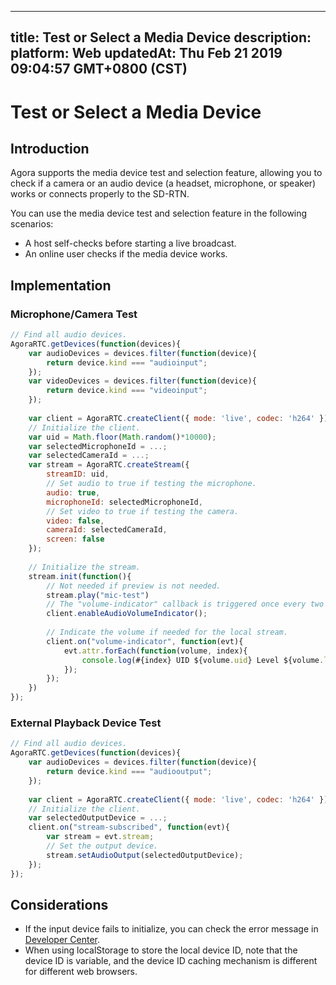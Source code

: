 
---
title: Test or Select a Media Device
description: 
platform: Web
updatedAt: Thu Feb 21 2019 09:04:57 GMT+0800 (CST)
---
# Test or Select a Media Device
## Introduction

Agora supports the media device test and selection feature, allowing you to check if a camera or an audio device (a headset, microphone, or speaker) works or connects properly to the SD-RTN.

You can use the media device test and selection feature in the following scenarios:

- A host self-checks before starting a live broadcast.
- An online user checks if the media device works.

## Implementation

### Microphone/Camera Test

```javascript
// Find all audio devices.
AgoraRTC.getDevices(function(devices){
	var audioDevices = devices.filter(function(device){
		return device.kind === "audioinput";
	});
	var videoDevices = devices.filter(function(device){
		return device.kind === "videoinput";
	});
	
	var client = AgoraRTC.createClient({ mode: 'live', codec: 'h264' });
	// Initialize the client.
	var uid = Math.floor(Math.random()*10000);
	var selectedMicrophoneId = ...;
	var selectedCameraId = ...;
	var stream = AgoraRTC.createStream({
		streamID: uid,
		// Set audio to true if testing the microphone.
		audio: true,
		microphoneId: selectedMicrophoneId,
		// Set video to true if testing the camera.
		video: false,
		cameraId: selectedCameraId,
		screen: false
	});
	
	// Initialize the stream.
	stream.init(function(){
		// Not needed if preview is not needed.
		stream.play("mic-test")
		// The "volume-indicator" callback is triggered once every two seconds.
		client.enableAudioVolumeIndicator();
		
		// Indicate the volume if needed for the local stream.
		client.on("volume-indicator", function(evt){
			evt.attr.forEach(function(volume, index){
				console.log(#{index} UID ${volume.uid} Level ${volume.level});
			});
		});
	})
});
```

### External Playback Device Test

```javascript
// Find all audio devices.
AgoraRTC.getDevices(function(devices){
	var audioDevices = devices.filter(function(device){
		return device.kind === "audiooutput";
	});
	
	var client = AgoraRTC.createClient({ mode: 'live', codec: 'h264' });
	// Initialize the client.
	var selectedOutputDevice = ...;
	client.on("stream-subscribed", function(evt){
		var stream = evt.stream;
		// Set the output device.
		stream.setAudioOutput(selectedOutputDevice);
	});
});
```

## Considerations

- If the input device fails to initialize, you can check the error message in [Developer Center](https://docs.agora.io/en/Interactive%20Broadcast/API%20Reference/web/interfaces/agorartc.stream.html#init).
- When using localStorage to store the local device ID, note that the device ID is variable, and the device ID caching mechanism is different for different web browsers.
